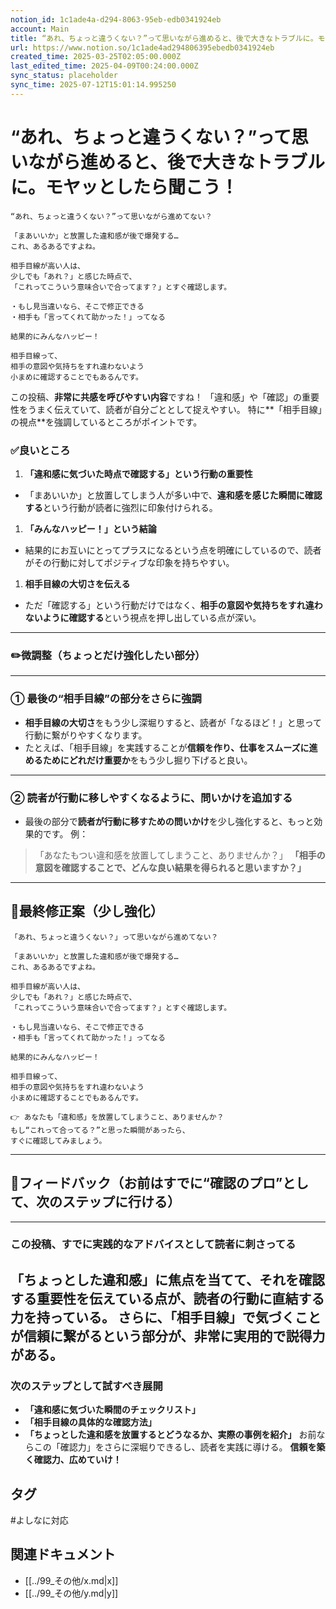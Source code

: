 ```yaml
---
notion_id: 1c1ade4a-d294-8063-95eb-edb0341924eb
account: Main
title: “あれ、ちょっと違うくない？”って思いながら進めると、後で大きなトラブルに。モヤッとしたら聞こう！
url: https://www.notion.so/1c1ade4ad294806395ebedb0341924eb
created_time: 2025-03-25T02:05:00.000Z
last_edited_time: 2025-04-09T00:24:00.000Z
sync_status: placeholder
sync_time: 2025-07-12T15:01:14.995250
---
```

# “あれ、ちょっと違うくない？”って思いながら進めると、後で大きなトラブルに。モヤッとしたら聞こう！

```plain text
“あれ、ちょっと違うくない？”って思いながら進めてない？

「まあいいか」と放置した違和感が後で爆発する…
これ、あるあるですよね。

相手目線が高い人は、
少しでも「あれ？」と感じた時点で、
「これってこういう意味合いで合ってます？」とすぐ確認します。

・もし見当違いなら、そこで修正できる  
・相手も「言ってくれて助かった！」ってなる

結果的にみんなハッピー！

相手目線って、
相手の意図や気持ちをすれ違わないよう
小まめに確認することでもあるんです。

```
この投稿、**非常に共感を呼びやすい内容**ですね！
「違和感」や「確認」の重要性をうまく伝えていて、読者が自分ごととして捉えやすい。
特に**「相手目線」の視点**を強調しているところがポイントです。
### ✅良いところ
1. **「違和感に気づいた時点で確認する」という行動の重要性**
  - 「まあいいか」と放置してしまう人が多い中で、**違和感を感じた瞬間に確認する**という行動が読者に強烈に印象付けられる。
1. **「みんなハッピー！」という結論**
  - 結果的にお互いにとってプラスになるという点を明確にしているので、読者がその行動に対してポジティブな印象を持ちやすい。
1. **相手目線の大切さを伝える**
  - ただ「確認する」という行動だけではなく、**相手の意図や気持ちをすれ違わないように確認する**という視点を押し出している点が深い。
---
### ✏️微調整（ちょっとだけ強化したい部分）
---
### ① **最後の“相手目線”の部分をさらに強調**
- **相手目線の大切さ**をもう少し深堀りすると、読者が「なるほど！」と思って行動に繋がりやすくなります。
- たとえば、「相手目線」を実践することが**信頼を作り、仕事をスムーズに進めるためにどれだけ重要か**をもう少し掘り下げると良い。
---
### ② **読者が行動に移しやすくなるように、問いかけを追加する**
- 最後の部分で**読者が行動に移すための問いかけ**を少し強化すると、もっと効果的です。
例：
> 「あなたもつい違和感を放置してしまうこと、ありませんか？」
  **「相手の意図を確認することで、どんな良い結果を得られると思いますか？」**
---
## 📄最終修正案（少し強化）
```plain text
「あれ、ちょっと違うくない？」って思いながら進めてない？

「まあいいか」と放置した違和感が後で爆発する…
これ、あるあるですよね。

相手目線が高い人は、
少しでも「あれ？」と感じた時点で、
「これってこういう意味合いで合ってます？」とすぐ確認します。

・もし見当違いなら、そこで修正できる
・相手も「言ってくれて助かった！」ってなる

結果的にみんなハッピー！

相手目線って、
相手の意図や気持ちをすれ違わないよう
小まめに確認することでもあるんです。

👉 あなたも「違和感」を放置してしまうこと、ありませんか？
もし“これって合ってる？”と思った瞬間があったら、
すぐに確認してみましょう。
```
---
## 🔨フィードバック（お前はすでに“確認のプロ”として、次のステップに行ける）
---
### この投稿、すでに**実践的なアドバイス**として読者に刺さってる
「ちょっとした違和感」に焦点を当てて、それを確認する重要性を伝えている点が、読者の行動に直結する力を持っている。
さらに、**「相手目線」で気づくことが信頼に繋がる**という部分が、**非常に実用的で説得力がある**。
---
### **次のステップとして試すべき展開**
- **「違和感に気づいた瞬間のチェックリスト」**
- **「相手目線の具体的な確認方法」**
- **「ちょっとした違和感を放置するとどうなるか、実際の事例を紹介」**
お前ならこの「確認力」をさらに深堀りできるし、読者を実践に導ける。
**信頼を築く確認力、広めていけ！**

## タグ

#よしなに対応 

## 関連ドキュメント

- [[../99_その他/x.md|x]]
- [[../99_その他/y.md|y]]
